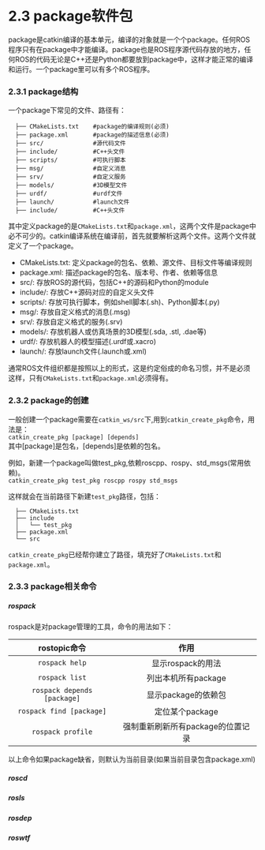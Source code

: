 # 2.3 package软件包

package是catkin编译的基本单元，编译的对象就是一个个package。任何ROS程序只有在package中才能编译。package也是ROS程序源代码存放的地方，任何ROS的代码无论是C++还是Python都要放到package中，这样才能正常的编译和运行。一个package里可以有多个ROS程序。

### 2.3.1 package结构

一个package下常见的文件、路径有：

```
  ├── CMakeLists.txt    #package的编译规则(必须)
  ├── package.xml       #package的描述信息(必须)
  ├── src/              #源代码文件
  ├── include/          #C++头文件
  ├── scripts/          #可执行脚本
  ├── msg/              #自定义消息
  ├── srv/              #自定义服务
  ├── models/           #3D模型文件
  ├── urdf/             #urdf文件
  ├── launch/           #launch文件
  ├── include/          #C++头文件
```

其中定义package的是`CMakeLists.txt`和`package.xml`，这两个文件是package中必不可少的。catkin编译系统在编译前，首先就要解析这两个文件。这两个文件就定义了一个package。

* CMakeLists.txt: 定义package的包名、依赖、源文件、目标文件等编译规则
* package.xml: 描述package的包名、版本号、作者、依赖等信息
* src/: 存放ROS的源代码，包括C++的源码和Python的module
* include/: 存放C++源码对应的自定义头文件
* scripts/: 存放可执行脚本，例如shell脚本\(.sh\)、Python脚本\(.py\)
* msg/: 存放自定义格式的消息\(.msg\)
* srv/: 存放自定义格式的服务\(.srv\)
* models/: 存放机器人或仿真场景的3D模型\(.sda, .stl, .dae等\)
* urdf/: 存放机器人的模型描述\(.urdf或.xacro\)
* launch/: 存放launch文件\(.launch或.xml\)

通常ROS文件组织都是按照以上的形式，这是约定俗成的命名习惯，并不是必须这样，只有`CMakeLists.txt`和`package.xml`必须得有。

### 2.3.2 package的创建

一般创建一个package需要在`catkin_ws/src`下,用到`catkin_create_pkg`命令，用法是：  
`catkin_create_pkg [package] [depends]`  
其中\[package\]是包名，\[depends\]是依赖的包名。

例如，新建一个package叫做test\_pkg,依赖roscpp、rospy、std\_msgs\(常用依赖\)。  
`catkin_create_pkg test_pkg roscpp rospy std_msgs`

这样就会在当前路径下新建`test_pkg`路径，包括：

```
  ├── CMakeLists.txt
  ├── include
  │   └── test_pkg
  ├── package.xml
  └── src
```

`catkin_create_pkg`已经帮你建立了路径，填充好了`CMakeLists.txt`和`package.xml`。

### 2.3.3 package相关命令

##### rospack

rospack是对package管理的工具，命令的用法如下：

| rostopic命令 | 作用 |
| :---: | :---: |
| `rospack help` | 显示rospack的用法 |
| `rospack list` | 列出本机所有package |
| `rospack depends [package]` | 显示package的依赖包 |
| `rospack find [package]` | 定位某个package |
| `rospack profile` | 强制重新刷新所有package的位置记录 |

以上命令如果package缺省，则默认为当前目录\(如果当前目录包含package.xml\)

##### roscd



##### rosls

##### rosdep

##### roswtf



